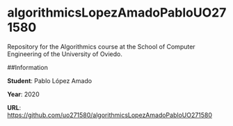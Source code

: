 # algorithmicsLopezAmadoPabloUO271580
Repository for the Algorithmics course at the School of Computer Engineering of the University of Oviedo.

##Information

**Student**: Pablo López Amado

**Year**: 2020

**URL**: https://github.com/uo271580/algorithmicsLopezAmadoPabloUO271580
